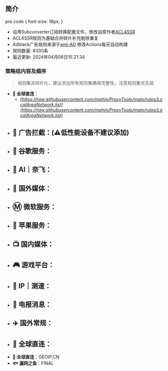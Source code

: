 ## 简介
pre code {
  font-size: 18px;
}
* 自用Subconverter订阅转换配置文件，修改自原作者[ACL4SSR](https://github.com/ACL4SSR/ACL4SSR)  
* ACL4SSR规则为基础合并碎片补充剔除重复
* Adblack广告规则来源于[anti-AD](https://github.com/privacy-protection-tools/anti-AD) 修改Actions每天自动构建
* 规则数量: 8330条
* 最近更新: 2024年04月06日15:21:34

### 策略组内容及顺序
> 规则集非碎片化，建议添加所有规则集确保完整性，注意规则集优先级
- **🎯 全球直连**：
  - *[https://raw.githubusercontent.com/mphin/ProxyTools/main/rules/LocalAreaNetwork.list](https://raw.githubusercontent.com/mphin/ProxyTools/main/rules/LocalAreaNetwork.list)*
- **🚫 广告拦截**：(⚠️低性能设备不建议添加)
  -
- **📢 谷歌服务**：
  -
- **🤖 AI｜奈飞**：
  -
- **🎥 国外媒体**：
  -
- **Ⓜ️ 微软服务**：
  -
- **🍎 苹果服务**：
  -
- **📺 国内媒体**：
  -
- **🎮 游戏平台**：
  -
- **📡 IP｜测速**：
  -
- **📲 电报消息**：
  -
- **✈️ 国外常规**：
  -
- **🎯 全球直连**：
  -
- **🎯 全球直连**：GEOIP,CN
- **🐟 漏网之鱼**：FINAL
